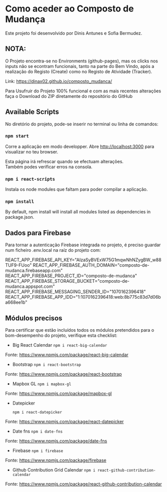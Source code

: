 # Como aceder ao Composto de Mudança

Este projeto foi desenvolvido por Dinis Antunes e Sofia Bermudez.

## NOTA:

O Projeto encontra-se no Environments (github-pages), mas os clicks nos inputs não se econtram funcionais, tanto na parte do Bem Vindo, após a realização do Registo (Create) como no Registo de Atividade (Tracker).

Link: https://dinax02.github.io/composto_mudanca/

Para Usufruir do Projeto 100% funcional e com as mais recentes alterações faça o Download do ZIP diretamente do repositório do GitHub


## Available Scripts

No diretório do projeto, pode-se inserir no terminal ou linha de comandos:

### `npm start`

Corre a aplicação em modo developper.
Abre [http://localhost:3000](http://localhost:3000) para visualizar no teu browser.

Esta página irá refrescar quando se efectuam alterações.\
Também podes verificar erros na consola.

### `npm i react-scripts`

Instala os node modules que faltam para poder compilar a aplicação.

### `npm install`

By default, npm install will install all modules listed as dependencies in package.json.

## Dados para Firebase

Para tornar a autenticação Firebase integrada no projeto, é preciso guardar num ficheiro .env.local na raíz do projeto
com:

REACT_APP_FIREBASE_API_KEY="AIzaSyBVExW75G1mqwNhNZygBW_w88TUF9-FUoo"
REACT_APP_FIREBASE_AUTH_DOMAIN="composto-de-mudanca.firebaseapp.com"
REACT_APP_FIREBASE_PROJECT_ID="composto-de-mudanca"
REACT_APP_FIREBASE_STORAGE_BUCKET="composto-de-mudanca.appspot.com"
REACT_APP_FIREBASE_MESSAGING_SENDER_ID="1070162396418"
REACT_APP_FIREBASE_APP_IDD="1:1070162396418:web:8b775c83d7d06ba668ee1b"

## Módulos precisos

Para certificar que estão incluídos todos os módulos pretendidos para o bom-desempenho do projeto, verifique esta
checklist:

- Big React Calendar
  `npm i react-big-calendar`

Fonte: https://www.npmjs.com/package/react-big-calendar

- Bootstrap
  `npm i react-bootstrap`

Fonte: https://www.npmjs.com/package/react-bootstrap

- Mapbox GL
  `npm i mapbox-gl`

Fonte: https://www.npmjs.com/package/mapbox-gl

- Datepicker

  `npm i react-datepicker`

Fonte: https://www.npmjs.com/package/react-datepicker

- Date fns
  `npm i date-fns`

Fonte: https://www.npmjs.com/package/date-fns

- Firebase
  `npm i firebase`

Fonte: https://www.npmjs.com/package/firebase

- Github Contribution Grid Calendar
  `npm i react-github-contribution-calendar`

Fonte: https://www.npmjs.com/package/react-github-contribution-calendar
